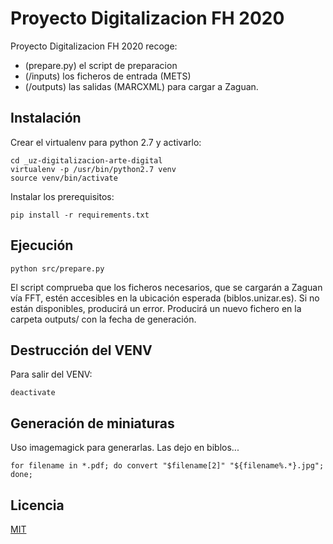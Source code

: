 # Proyecto Digitalizacion FH 2020

Proyecto Digitalizacion FH 2020 recoge:
- (prepare.py) el script de preparacion 
- (/inputs) los ficheros de entrada (METS) 
- (/outputs) las salidas (MARCXML) para cargar a Zaguan.

## Instalación

Crear el virtualenv para python 2.7 y activarlo:

```
cd _uz-digitalizacion-arte-digital
virtualenv -p /usr/bin/python2.7 venv
source venv/bin/activate
```

Instalar los prerequisitos:
```
pip install -r requirements.txt
```

## Ejecución

```
python src/prepare.py
```
El script comprueba que los ficheros necesarios, que se cargarán a Zaguan vía FFT, estén accesibles en la ubicación esperada (biblos.unizar.es). Si no están disponibles, producirá un error.
Producirá un nuevo fichero en la carpeta outputs/ con la fecha de generación.

## Destrucción del VENV

Para salir del VENV:

```
deactivate
```

## Generación de miniaturas

Uso imagemagick para generarlas. Las dejo en biblos...
```
for filename in *.pdf; do convert "$filename[2]" "${filename%.*}.jpg"; done;
```

## Licencia
[MIT](https://choosealicense.com/licenses/mit/)

